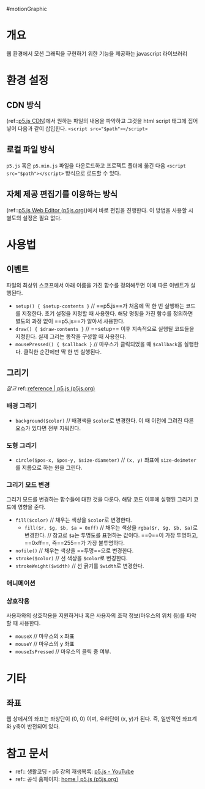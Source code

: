 #motionGraphic

# 개요 
웹 환경에서 모션 그래픽을 구현하기 위한 기능을 제공하는 javascript 라이브러리

# 환경 설정
## CDN 방식
(ref::[p5.js CDN](https://cdn.jsdelivr.net/npm/p5/lib/))에서 원하는 파일의 내용을 파악하고 그것을 html script 태그에 집어넣어 다음과 같이 삽입한다. `<script src="$path"></script>`

## 로컬 파일 방식
`p5.js` 혹은 `p5.min.js` 파일을 다운로드하고 프로젝트 폴더에 옮긴 다음 `<script src="$path"></script>` 방식으로 로드할 수 있다.

## 자체 제공 편집기를 이용하는 방식
(ref::[p5.js Web Editor (p5js.org)](https://editor.p5js.org/))에서 바로 편집을 진행한다. 이 방법을 사용할 시 별도의 설정은 필요 없다.

# 사용법
## 이벤트
파일의 최상위 스코프에서 아래 이름을 가진 함수를 정의해두면 이에 따른 이벤트가 실행된다.

- `setup() { $setup-contents }` // ==p5.js==가 처음에 딱 한 번 실행하는 코드를 지정한다. 초기 설정을 지정할 때 사용한다. 해당 명칭을 가진 함수를 정의하면 별도의 과정 없이 ==p5.js==가 알아서 사용한다.
- `draw() { $draw-contents }` // ==setup== 이후 지속적으로 실행될 코드들을 지정한다. 실제 그리는 동작을 구성할 때 사용한다.
- `mousePressed() { $callback }` // 마우스가 클릭되었을 때 `$callback`을 실행한다. 클릭한 순간에만 딱 한 번 실행된다.

## 그리기 
*참고*
ref::[reference | p5.js (p5js.org)](https://p5js.org/reference/)

### 배경 그리기
- `background($color)` // 배경색을 `$color`로 변경한다. 이 때 이전에 그려진 다른 요소가 있다면 전부 지워진다.

### 도형 그리기
- `circle($pos-x, $pos-y, $size-diameter)` // `(x, y)` 좌표에 `size-deimeter`를 지름으로 하는 원을 그린다.

### 그리기 모드 변경
그리기 모드를 변경하는 함수들에 대한 것을 다룬다. 해당 코드 이후에 실행된 그리기 코드에 영향을 준다.

- `fill($color)` // 채우는 색상을 `$color`로 변경한다. 
	- `fill($r, $g, $b, $a = 0xff)` // 채우는 색상을 `rgba($r, $g, $b, $a)`로 변경한다. // 참고로 `$a`는 투명도를 표현하는 값이다. ==0==이 가장 투명하고, ==0xff==, 즉==255==가 가장 불투명하다.
- `nofile()` // 채우는 색상을 ==투명==으로 변경한다.
- `stroke($color)` // 선 색상을 `$color`로 변경한다.
- `strokeWeight($width)` // 선 굵기를 `$width`로 변경한다.

### 애니메이션

### 상호작용
사용자와의 상호작용을 지원하거나 혹은 사용자의 조작 정보(마우스의 위치 등)를 파악할 때 사용한다.

- `mouseX` // 마우스의 x 좌표
- `mouseY` // 마우스의 y 좌표
- `mouseIsPressed` // 마우스의 클릭 중 여부.

# 기타
## 좌표
웹 상에서의 좌표는 좌상단이 (0, 0) 이며, 우하단이 (x, y)가 된다. 즉, 일반적인 좌표계와 y축이 반전되어 있다.

# 참고 문서
- ref:: 생활코딩 - p5 강의 재생목록: [p5.js - YouTube](https://www.youtube.com/playlist?list=PLuHgQVnccGMCEvYJCyey1AlwT1yyBZK6c)
- ref:: 공식 홈페이지: [home | p5.js (p5js.org)](https://p5js.org/)